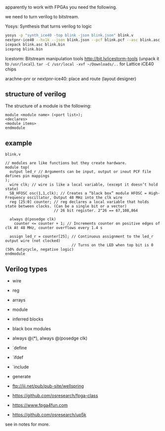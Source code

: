 apparently to work with FPGAs you need the following.

we need to turn verilog to bitstream.

Yosys: Synthesis that turns verilog to logic

```sh
yosys -p "synth_ice40 -top blink -json blink.json" blink.v
nextpnr-ice40 --hx1k --json blink.json --pcf blink.pcf --asc blink.asc
icepack blink.asc blink.bin
iceprog blink.bin
```

Icestorm: Bitstream manipulation tools <http://bit.ly/icestorm-tools>
(unpack it to `/usr/local`). `tar -C /usr/local -xvf ~/Downloads/..` for
Lattice iCE40 chips

arachne-pnr or nextpnr-ice40: place and route (layout designer)

## structure of verilog

 The structure of a module is the following:

```text
module <module name> (<port list>);
<declares>
<module items>
endmodule
```

## example

`blink.v`

```vh
// modules are like functions but they create hardware.
module top(
  output led_r // Arguments can be input, output or inout PCF file defines pin mappings
);
  wire clk; // wire is like a local variable, (except it doesn’t hold state)
  SB_HFOSC osc(1,1,clk); // Creates a “black box” module HFOSC = High-Frequency oscillator, Output 48 MHz into the clk wire
  reg [25:0] counter; // reg declares a local variable that holds state between clocks. (Can be a single bit or a vector)
                      // 26 bit register. 2^26 == 67,108,864

  always @(posedge clk)
    counter <= counter + 1; // Increments counter on positive edges of clk At 48 MHz, counter overflows every 1.4 s

  assign led_r = counter[25]; // Continuous assignment to the led_r output wire (not clocked)
                              // Turns on the LED when top bit is 0 (50% dutycycle, negative logic)
endmodule
```

## Verilog types

- wire
- reg
- arrays
- module
- inferred blocks
- black box modules
- always @(*), always @(posedge clk)
- `define
- `ifdef
- `include
- generate

- <ftp://iii.net/pub/pub-site/wellspring>
- <https://github.com/osresearch/fpga-class>
- <https://www.fpga4fun.com>
- <https://github.com/osresearch/up5k>

see in notes for more.
